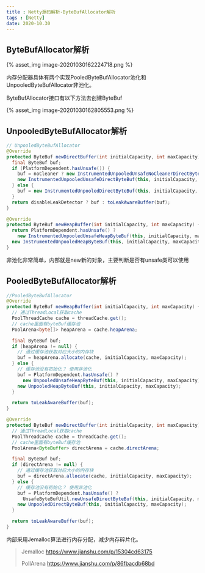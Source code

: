 ```yaml
---
title : Netty源码解析-ByteBufAllocator解析
tags : [Netty]
date: 2020-10.30
---
```


## ByteBufAllocator解析


{% asset_img image-20201030162224718.png %}

内存分配器具体有两个实现PooledByteBufAllocator池化和UnpooledByteBufAllocator非池化。

ByteBufAllocator接口有以下方法去创建ByteBuf


{% asset_img image-20201030162805553.png %}



## UnpooledByteBufAllocator解析

```java
// UnpooledByteBufAllocator
@Override
protected ByteBuf newDirectBuffer(int initialCapacity, int maxCapacity) {
  final ByteBuf buf;
  if (PlatformDependent.hasUnsafe()) {
    buf = noCleaner ? new InstrumentedUnpooledUnsafeNoCleanerDirectByteBuf(this, initialCapacity, maxCapacity) :
    new InstrumentedUnpooledUnsafeDirectByteBuf(this, initialCapacity, maxCapacity);
  } else {
    buf = new InstrumentedUnpooledDirectByteBuf(this, initialCapacity, maxCapacity);
  }
  return disableLeakDetector ? buf : toLeakAwareBuffer(buf);
}

@Override
protected ByteBuf newHeapBuffer(int initialCapacity, int maxCapacity) {
  return PlatformDependent.hasUnsafe() ?
    new InstrumentedUnpooledUnsafeHeapByteBuf(this, initialCapacity, maxCapacity) :
  new InstrumentedUnpooledHeapByteBuf(this, initialCapacity, maxCapacity);
}
```

非池化非常简单，内部就是new新的对象，主要判断是否有unsafe类可以使用

## PooledByteBufAllocator解析

```java
//PooledByteBufAllocator
@Override
protected ByteBuf newHeapBuffer(int initialCapacity, int maxCapacity) {
  // 通过ThreadLocal获取cache
  PoolThreadCache cache = threadCache.get();
  // cache里面有byteBuf缓存池
  PoolArena<byte[]> heapArena = cache.heapArena;

  final ByteBuf buf;
  if (heapArena != null) {
    // 通过缓存池获取对应大小的内存块
    buf = heapArena.allocate(cache, initialCapacity, maxCapacity);
  } else {
    // 缓存池没有初始化？ 使用非池化
    buf = PlatformDependent.hasUnsafe() ?
      new UnpooledUnsafeHeapByteBuf(this, initialCapacity, maxCapacity) :
    new UnpooledHeapByteBuf(this, initialCapacity, maxCapacity);
  }

  return toLeakAwareBuffer(buf);
}

@Override
protected ByteBuf newDirectBuffer(int initialCapacity, int maxCapacity) {
  // 通过ThreadLocal获取cache
  PoolThreadCache cache = threadCache.get();
  // cache里面有byteBuf缓存池
  PoolArena<ByteBuffer> directArena = cache.directArena;

  final ByteBuf buf;
  if (directArena != null) {
    // 通过缓存池获取对应大小的内存块
    buf = directArena.allocate(cache, initialCapacity, maxCapacity);
  } else {
    // 缓存池没有初始化？ 使用非池化
    buf = PlatformDependent.hasUnsafe() ?
      UnsafeByteBufUtil.newUnsafeDirectByteBuf(this, initialCapacity, maxCapacity) :
    new UnpooledDirectByteBuf(this, initialCapacity, maxCapacity);
  }

  return toLeakAwareBuffer(buf);
}

```

内部采用Jemalloc算法进行内存分配，减少内存碎片化。



> Jemalloc https://www.jianshu.com/p/15304cd63175
>
> PollArena https://www.jianshu.com/p/86fbacdb68bd
